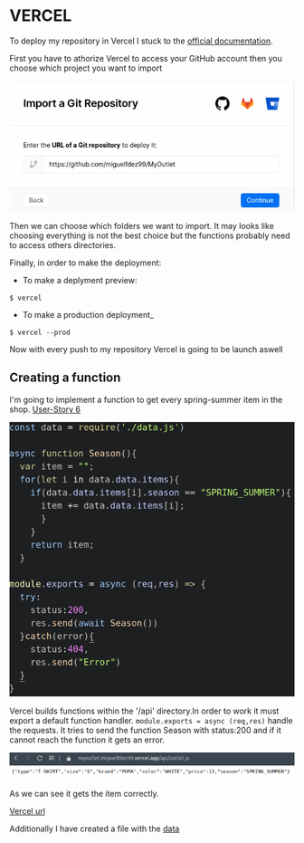 # VERCEL

To deploy my repository in Vercel I stuck to the [official documentation](https://vercel.com/docs/platform/deployments).

First you have to athorize Vercel to access your GitHub account then you choose which project you want to import

![](img/vercel.png)

Then we can choose which folders we want to import. It may looks like choosing everything is not the best choice but the functions probably need to access others directories.

Finally, in order to make the deployment:

- To make a deplyment preview:
~~~
$ vercel
~~~

- To make a production deployment_
~~~
$ vercel --prod
~~~

Now with every push to my repository Vercel is going to be launch aswell

## Creating a function

I'm going to implement a function to get every spring-summer item in the shop. [User-Story 6](https://github.com/miguelfdez99/MyOutlet/issues/38)

![](img/vercel1.png)

Vercel builds functions within the '/api' directory.In order to work it must export a default function handler.
`module.exports = async (req,res)` handle the requests. It tries to send the function Season with status:200 and if it cannot reach the function it gets an error.

![](img/vercel2.png)

As we can see it gets the item correctly.

[Vercel url](https://myoutlet.miguelfdez99.vercel.app/api/outlet.js)

Additionally I have created a file with the [data](https://github.com/miguelfdez99/MyOutlet/blob/master/api/data.js)
